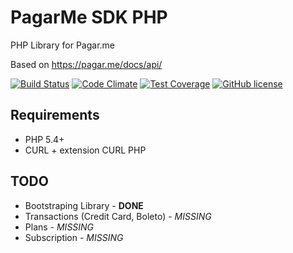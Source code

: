 # PagarMe SDK PHP
PHP Library for Pagar.me

Based on https://pagar.me/docs/api/

[![Build Status](https://travis-ci.org/vinyvicente/pagarme-php-sdk.svg?branch=master)](https://travis-ci.org/vinyvicente/pagarme-php-sdk)
[![Code Climate](https://codeclimate.com/github/vinyvicente/pagarme-php-sdk/badges/gpa.svg)](https://codeclimate.com/github/vinyvicente/pagarme-php-sdk)
[![Test Coverage](https://codeclimate.com/github/vinyvicente/pagarme-php-sdk/badges/coverage.svg)](https://codeclimate.com/github/vinyvicente/pagarme-php-sdk/coverage)
[![GitHub license](https://img.shields.io/github/license/vinyvicente/pagarme-php-sdk.svg)]()

## Requirements

* PHP 5.4+
* CURL + extension CURL PHP

## TODO

* Bootstraping Library - **DONE**
* Transactions (Credit Card, Boleto) - _MISSING_
* Plans - _MISSING_
* Subscription - _MISSING_
